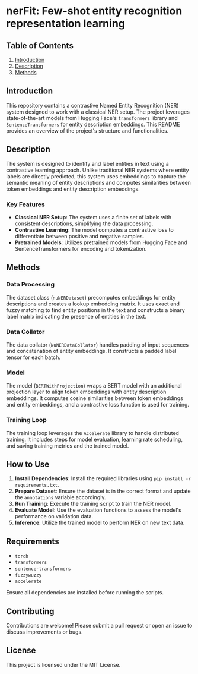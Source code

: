# nerFit: Few-shot entity recognition representation learning

## Table of Contents

1. [Introduction](#introduction)
2. [Description](#description)
3. [Methods](#methods)

## Introduction

This repository contains a contrastive Named Entity Recognition (NER) system designed to work with a classical NER setup. The project leverages state-of-the-art models from Hugging Face's `transformers` library and `SentenceTransformers` for entity description embeddings. This README provides an overview of the project's structure and functionalities.

## Description

The system is designed to identify and label entities in text using a contrastive learning approach. Unlike traditional NER systems where entity labels are directly predicted, this system uses embeddings to capture the semantic meaning of entity descriptions and computes similarities between token embeddings and entity description embeddings.

### Key Features

- **Classical NER Setup**: The system uses a finite set of labels with consistent descriptions, simplifying the data processing.
- **Contrastive Learning**: The model computes a contrastive loss to differentiate between positive and negative samples.
- **Pretrained Models**: Utilizes pretrained models from Hugging Face and SentenceTransformers for encoding and tokenization.

## Methods

### Data Processing

The dataset class (`nuNERDataset`) precomputes embeddings for entity descriptions and creates a lookup embedding matrix. It uses exact and fuzzy matching to find entity positions in the text and constructs a binary label matrix indicating the presence of entities in the text.

### Data Collator

The data collator (`NuNERDataCollator`) handles padding of input sequences and concatenation of entity embeddings. It constructs a padded label tensor for each batch.

### Model

The model (`BERTWithProjection`) wraps a BERT model with an additional projection layer to align token embeddings with entity description embeddings. It computes cosine similarities between token embeddings and entity embeddings, and a contrastive loss function is used for training.

### Training Loop

The training loop leverages the `Accelerate` library to handle distributed training. It includes steps for model evaluation, learning rate scheduling, and saving training metrics and the trained model.

## How to Use

1. **Install Dependencies**: Install the required libraries using `pip install -r requirements.txt`.
2. **Prepare Dataset**: Ensure the dataset is in the correct format and update the `annotations` variable accordingly.
3. **Run Training**: Execute the training script to train the NER model.
4. **Evaluate Model**: Use the evaluation functions to assess the model's performance on validation data.
5. **Inference**: Utilize the trained model to perform NER on new text data.

## Requirements

- `torch`
- `transformers`
- `sentence-transformers`
- `fuzzywuzzy`
- `accelerate`

Ensure all dependencies are installed before running the scripts.

## Contributing

Contributions are welcome! Please submit a pull request or open an issue to discuss improvements or bugs.

## License

This project is licensed under the MIT License.
